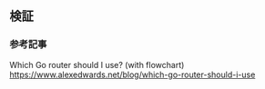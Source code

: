 ## 検証
### 参考記事
Which Go router should I use? (with flowchart)
https://www.alexedwards.net/blog/which-go-router-should-i-use
